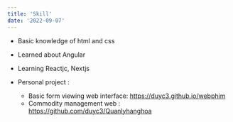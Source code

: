 ```yaml
---
title: 'Skill'
date: '2022-09-07'
---
```


- Basic knowledge of html and css

- Learned about Angular

- Learning Reactjc, Nextjs

- Personal project : 
    + Basic form viewing web interface: https://duyc3.github.io/webphim
    + Commodity management web : https://github.com/duyc3/Quanlyhanghoa